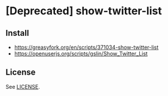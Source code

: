# [Deprecated] show-twitter-list

## Install

* https://greasyfork.org/en/scripts/371034-show-twitter-list
* https://openuserjs.org/scripts/gslin/Show_Twitter_List

## License

See [LICENSE](LICENSE).
